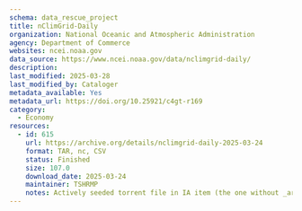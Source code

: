 ```yaml
---
schema: data_rescue_project 
title: nClimGrid-Daily
organization: National Oceanic and Atmospheric Administration
agency: Department of Commerce
websites: ncei.noaa.gov
data_source: https://www.ncei.noaa.gov/data/nclimgrid-daily/
description: 
last_modified: 2025-03-28
last_modified_by: Cataloger
metadata_available: Yes
metadata_url: https://doi.org/10.25921/c4gt-r169
category:
  - Economy
resources:
  - id: 615
    url: https://archive.org/details/nclimgrid-daily-2025-03-24
    format: TAR, nc, CSV
    status: Finished
    size: 107.0
    download_date: 2025-03-24
    maintainer: TSHRMP
    notes: Actively seeded torrent file in IA item (the one without _archive).  Direct file upload in progress.Alternate torrent location  https//academictorrents.com/details/3b7d120c33110a0706c9afae714648b6f8e249a7
---
```

